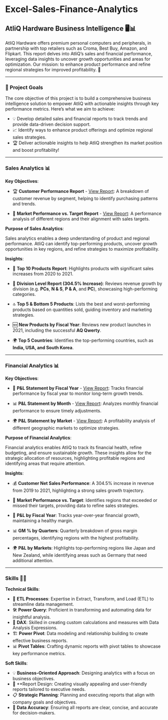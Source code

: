 
# Excel-Sales-Finance-Analytics

## AtliQ Hardware Business Intelligence 🖥️📊
AtliQ Hardware offers premium personal computers and peripherals, in partnership with top retailers such as Croma, Best Buy, Amazon, and Flipkart. This report delves into AtliQ’s sales and financial performance, leveraging data insights to uncover growth opportunities and areas for optimization. Our mission: to enhance product performance and refine regional strategies for improved profitability. 🚀
***
### 🎯 Project Goals
The core objective of this project is to build a comprehensive business intelligence solution to empower AtliQ with actionable insights through key performance metrics. Here’s what we aim to achieve:

  * 💡 Develop detailed sales and financial reports to track trends and provide data-driven decision support.
  * 📈 Identify ways to enhance product offerings and optimize regional sales strategies.
  * 🏆 Deliver actionable insights to help AtliQ strengthen its market position and boost profitability!
***
### Sales Analytics 📊

**Key Objectives**:

  * 🏆 **Customer Performance Report** - [View Report](https://github.com/krushna-nayak30101/Excel-Sales-Finance-Analytics/blob/main/Customer%20Performance%20Report.pdf): A breakdown of customer revenue by segment, helping to identify purchasing patterns and trends.

  * 🎯 **Market Performance vs. Target Report** - [View Report](https://github.com/krushna-nayak30101/Excel-Sales-Finance-Analytics/blob/main/Market%20Performance%20vs%20Target.pdf): A performance analysis of different regions and their alignment with sales targets.  

**Purpose of Sales Analytics**:

Sales analytics enables a deep understanding of product and regional performance. AtliQ can identify top-performing products, uncover growth opportunities in key regions, and refine strategies to maximize profitability.

**Insights**:

  * 🥇 **Top 10 Products Report**: Highlights products with significant sales increases from 2020 to 2021.

  * 🚀 **Division Level Report (304.5% Increase)**: Reviews revenue growth by division (e.g. **PCs**, **N & S**, **P & A**, and **PC**), showcasing high-performing categories.

  * 🔝 **Top 5 & Bottom 5 Products**: Lists the best and worst-performing products based on quantities sold, guiding inventory and marketing strategies.

  * 🆕 **New Products by Fiscal Year**: Reviews new product launches in 2021, including the successful **AQ Qwerty**.

  * 🌍 **Top 5 Countries**: Identifies the top-performing countries, such as **India, USA, and South Korea**.
***
### Financial Analytics 📊

**Key Objectives**:

  * 📅 **P&L Statement by Fiscal Year** - [View Report](https://github.com/krushna-nayak30101/Excel-Sales-Finance-Analytics/blob/main/P%26L%20Statement%20by%20Fiscal%20Year%20%26%20Country.pdf): Tracks financial performance by fiscal year to monitor long-term growth trends.

  * 📊 **P&L Statement by Month** - [View Report](https://github.com/krushna-nayak30101/Excel-Sales-Finance-Analytics/blob/main/P%20%26%20L%20statement%20by%20Months.pdf): Analyzes monthly financial performance to ensure timely adjustments.

  * 🌍 **P&L Statement by Market** - [View Report](https://github.com/krushna-nayak30101/Excel-Sales-Finance-Analytics/blob/main/P%26L%20Statement%20by%20Markets.pdf): A profitability analysis of different geographic markets to optimize strategies.

**Purpose of Financial Analytics**:

Financial analytics enables AtliQ to track its financial health, refine budgeting, and ensure sustainable growth. These insights allow for the strategic allocation of resources, highlighting profitable regions and identifying areas that require attention.

**Insights**:

  * 💰 **Customer Net Sales Performance**: A 304.5% increase in revenue from 2019 to 2021, highlighting a strong sales growth trajectory.

  * 🎯 **Market Performance vs. Target**: Identifies regions that exceeded or missed their targets, providing data to refine sales strategies.

  * 📅 **P&L by Fiscal Year**: Tracks year-over-year financial growth, maintaining a healthy margin.

  * 📊 **GM % by Quarters**: Quarterly breakdown of gross margin percentages, identifying regions with the highest profitability.

  * 🌍 **P&L by Markets**: Highlights top-performing regions like Japan and New Zealand, while identifying areas such as Germany that need additional attention.
***
### Skills 🧑‍💻
**Technical Skills**:

  * 🔄 **ETL Processes**: Expertise in Extract, Transform, and Load (ETL) to streamline data management.
  * 🛠️ **Power Query**: Proficient in transforming and automating data for insightful analysis.
  * 🔢 **DAX**: Skilled in creating custom calculations and measures with Data Analysis Expressions.
  * 🏗️ **Power Pivot**: Data modeling and relationship building to create effective business reports.
  * 📊 **Pivot Tables**: Crafting dynamic reports with pivot tables to showcase key performance metrics.

**Soft Skills**:

  * 💡 **Business-Oriented Approach**: Designing analytics with a focus on business objectives.
  * 🎨 **Report Design: Creating visually appealing and user-friendly reports tailored to executive needs.
  * 📋 **Strategic Planning**: Planning and executing reports that align with company goals and objectives.
  * 🔎 **Data Accuracy**: Ensuring all reports are clear, concise, and accurate for decision-makers.
